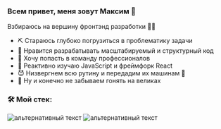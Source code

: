 ### Всем привет, меня зовут Максим 👋
Взбираюсь на вершину фронтэнд разработки 🧗‍♂️
<!--
**maxiair1/maxiair1** is a ✨ _special_ ✨ repository because its `README.md` (this file) appears on your GitHub profile.

Here are some ideas to get you started:

- 🔭 I’m currently working on ...
- 🌱 I’m currently learning ...
- 👯 I’m looking to collaborate on ...
- 🤔 I’m looking for help with ...
- 💬 Ask me about ...
- 📫 How to reach me: ...
- 😄 Pronouns: ...
- ⚡ Fun fact: ...
-->
- ⛏️ Стараюсь глубоко погрузиться в проблематику задачи
- 🧠 Нравится разрабатывать масштабируемый и структурный код
- 💪 Хочу попасть в команду профессионалов
- 🚀 Реактивно изучаю JavaScript и фреймфорк React
- 😈 Низвергнем всю рутину и передадим их машинам 🤖
- 🚴 Ну и конечно не забываем гонять на великах 

### 🛠️ Мой стек:
<img src="https://user-images.githubusercontent.com/59952488/169035244-ba874d72-ebde-4c75-818b-91da63add0ab.svg" alt="альтернативный текст">
<img src="[путь к файлу](https://www.flaticon.com/free-icon/physics_1126012)" alt="альтернативный текст">
